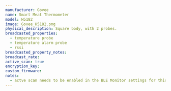 ```yaml
---
manufacturer: Govee
name: Smart Meat Thermometer
model: H5182
image: Govee_H5182.png
physical_description: Square body, with 2 probes.
broadcasted_properties:
  - temperature probe
  - temperature alarm probe
  - rssi
broadcasted_property_notes:
broadcast_rate:
active_scan: true
encryption_key:
custom_firmware:
notes:
  - actve scan needs to be enabled in the BLE Monitor settings for this sensor to work.
---
```


